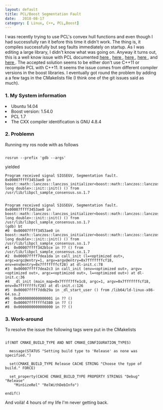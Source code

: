 ```yaml
---
layout: default
title: PCL/Boost Segmentation Fault 
date:   2018-08-17
category: [ Linux, C++, PCL,Boost]
---
```


<p>
I was recently trying to use PCL's convex hull functions and even though I had successfully ran it before this time it didn't work. The thing is, it compiles successfully but seg faults immediately on startup. As I was editing a large library, I didn't know what was going on. Anyway it turns out, this is a well know issue with PCL documented 
<a href="https://github.com/ros-industrial-consortium/CAD-to-ROS/pull/96">here </a>,
<a href="https://github.com/PointCloudLibrary/pcl/issues/780"> here </a>, 
<a href="https://github.com/felixendres/rgbdslam_v2/issues/8"> here </a>,
<a href="https://github.com/PointCloudLibrary/pcl/issues/619"> here </a>, and
<a href="https://stackoverflow.com/questions/39292457/c-segmentation-fault-in-empty-main-in-a-non-empty-project"> here </a>. The accepted solution seems to be either don't use C++11 or recompile PCL with C++11. It seems the issue comes from different compiler versions in the boost libraries. I eventually got round the problem by adding a a few tags in the CMakelists file (I think one of the git issues said as much).
</p>

<h3> 1. My System information</h3>
<li>Ubuntu 14.04 </li>
<li>Boost version: 1.54.0</li>
<li>PCL 1.7</li>
<li>The CXX compiler identification is GNU 4.8.4</li>


<h3> 2. Problemn</h3>
<p>
Running my ros node with as follows
</p>

<code>
rosrun --prefix 'gdb --args' <package_name> <node_name> 
</code>
  
 <p>
 yielded
</p>

```
Program received signal SIGSEGV, Segmentation fault.
0x00007ffff3453ae0 in boost::math::lanczos::lanczos_initializer<boost::math::lanczos::lanczos17m64, long double>::init::init() () from /usr/lib/libpcl_sample_consensus.so.1.7


Program received signal SIGSEGV, Segmentation fault.
0x00007ffff3453ae0 in boost::math::lanczos::lanczos_initializer<boost::math::lanczos::lanczos17m64, long double>::init::init() () from /usr/lib/libpcl_sample_consensus.so.1.7
(gdb) bt
#0  0x00007ffff3453ae0 in boost::math::lanczos::lanczos_initializer<boost::math::lanczos::lanczos17m64, long double>::init::init() () from /usr/lib/libpcl_sample_consensus.so.1.7
#1  0x00007ffff342b5ce in ?? () from /usr/lib/libpcl_sample_consensus.so.1.7
#2  0x00007ffff7dea1da in call_init (l=<optimized out>, argc=argc@entry=1, argv=argv@entry=0x7fffffffcf18, env=env@entry=0x7fffffffcf28) at dl-init.c:78
#3  0x00007ffff7dea2c3 in call_init (env=<optimized out>, argv=<optimized out>, argc=<optimized out>, l=<optimized out>) at dl-init.c:36
#4  _dl_init (main_map=0x7ffff7ffe1c8, argc=1, argv=0x7fffffffcf18, env=0x7fffffffcf28) at dl-init.c:126
#5  0x00007ffff7ddb29a in _dl_start_user () from /lib64/ld-linux-x86-64.so.2
#6  0x0000000000000001 in ?? ()
#7  0x00007fffffffd380 in ?? ()
#8  0x0000000000000000 in ?? ()
```

<h3> 3. Work-around</h3>
 <p>
To resolve the issue the following tags were put in the CMakelists
</p>


```
  
if(NOT CMAKE_BUILD_TYPE AND NOT CMAKE_CONFIGURATION_TYPES)
  
  message(STATUS "Setting build type to 'Release' as none was specified.")
  
  set(CMAKE_BUILD_TYPE Release CACHE STRING "Choose the type of build." FORCE)
  
  set_property(CACHE CMAKE_BUILD_TYPE PROPERTY STRINGS "Debug" "Release" 
    "MinSizeRel" "RelWithDebInfo")
   
endif()
```

 <p>
  And voilà! 4 hours of my life I'm never getting back. 
  </p>
